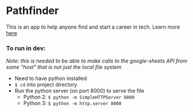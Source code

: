 # Pathfinder
This is an app to help anyone find and start a career in tech. Learn more [here](https://frintern.github.io/skill-checker/index.html)

### To run in dev:
*Note: this is needed to be able to make calls to the google-sheets API from some "host" that is not just the local file system*

- Need to have python installed
- `$ cd` into project directory
- Run the python server (on port 8000) to serve the file
  - Python 2: `$ python -m SimpleHTTPServer 8000`
  - Python 3: `$ python -m http.server 8000`

